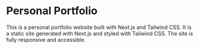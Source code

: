 # Personal Portfolio

This is a personal portfolio website built with Next.js and Tailwind CSS. It is a static site generated with Next.js and styled with Tailwind CSS. The site is fully responsive and accessible.

